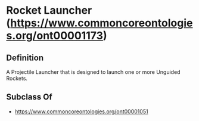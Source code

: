 # Rocket Launcher (https://www.commoncoreontologies.org/ont00001173)

## Definition
A Projectile Launcher that is designed to launch one or more Unguided Rockets.

## Subclass Of
- https://www.commoncoreontologies.org/ont00001051

